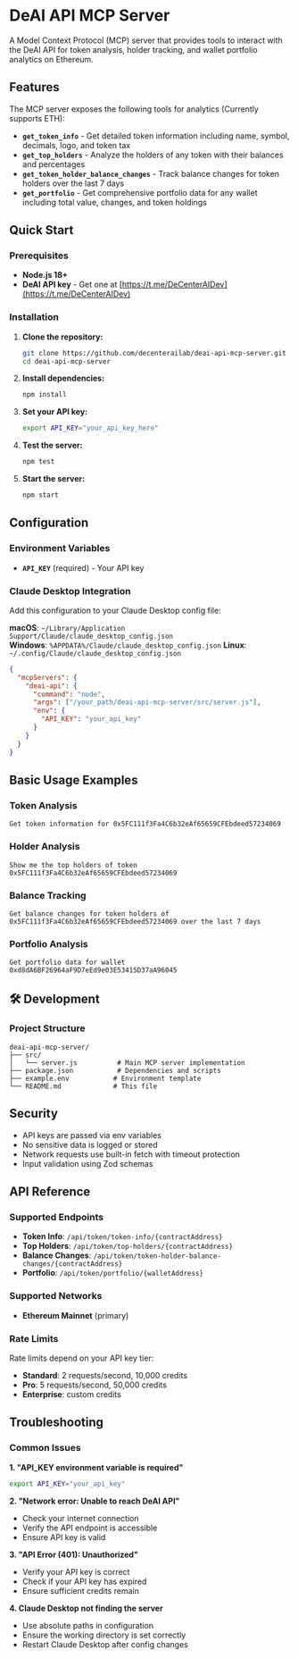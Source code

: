 # DeAI API MCP Server

A Model Context Protocol (MCP) server that provides tools to interact with the DeAI API for token analysis, holder tracking, and wallet portfolio analytics on Ethereum.

## Features

The MCP server exposes the following tools for analytics (Currently supports ETH):

- **`get_token_info`** - Get detailed token information including name, symbol, decimals, logo, and token tax
- **`get_top_holders`** - Analyze the holders of any token with their balances and percentages  
- **`get_token_holder_balance_changes`** - Track balance changes for token holders over the last 7 days
- **`get_portfolio`** - Get comprehensive portfolio data for any wallet including total value, changes, and token holdings

## Quick Start

### Prerequisites

- **Node.js 18+** 
- **DeAI API key** - Get one at [https://t.me/DeCenterAIDev](https://t.me/DeCenterAIDev)

### Installation

1. **Clone the repository:**
   ```bash
   git clone https://github.com/decenterailab/deai-api-mcp-server.git
   cd deai-api-mcp-server
   ```

2. **Install dependencies:**
   ```bash
   npm install
   ```

3. **Set your API key:**
   ```bash
   export API_KEY="your_api_key_here"
   ```

4. **Test the server:**
   ```bash
   npm test
   ```

5. **Start the server:**
   ```bash
   npm start
   ```

## Configuration

### Environment Variables

- **`API_KEY`** (required) - Your API key

### Claude Desktop Integration

Add this configuration to your Claude Desktop config file:

**macOS**: `~/Library/Application Support/Claude/claude_desktop_config.json`  
**Windows**: `%APPDATA%/Claude/claude_desktop_config.json`
**Linux**: `~/.config/Claude/claude_desktop_config.json`

```json
{
  "mcpServers": {
    "deai-api": {
      "command": "node",
      "args": ["/your_path/deai-api-mcp-server/src/server.js"],
      "env": {
        "API_KEY": "your_api_key"
      }
    }
  }
}
```

## Basic Usage Examples

### Token Analysis
```
Get token information for 0x5FC111f3Fa4C6b32eAf65659CFEbdeed57234069
```

### Holder Analysis  
```
Show me the top holders of token 0x5FC111f3Fa4C6b32eAf65659CFEbdeed57234069
```

### Balance Tracking
```
Get balance changes for token holders of 0x5FC111f3Fa4C6b32eAf65659CFEbdeed57234069 over the last 7 days
```

### Portfolio Analysis
```
Get portfolio data for wallet 0xd8dA6BF26964aF9D7eEd9e03E53415D37aA96045
```

## 🛠️ Development

### Project Structure

```
deai-api-mcp-server/
├── src/
│   └── server.js          # Main MCP server implementation
├── package.json           # Dependencies and scripts
├── example.env           # Environment template
└── README.md             # This file
```

## Security

- API keys are passed via env variables
- No sensitive data is logged or stored
- Network requests use built-in fetch with timeout protection
- Input validation using Zod schemas

## API Reference

### Supported Endpoints

- **Token Info**: `/api/token/token-info/{contractAddress}`
- **Top Holders**: `/api/token/top-holders/{contractAddress}`
- **Balance Changes**: `/api/token/token-holder-balance-changes/{contractAddress}`
- **Portfolio**: `/api/token/portfolio/{walletAddress}`

### Supported Networks

- **Ethereum Mainnet** (primary)

### Rate Limits

Rate limits depend on your API key tier:
- **Standard**: 2 requests/second, 10,000 credits
- **Pro**: 5 requests/second, 50,000 credits  
- **Enterprise**: custom credits

## Troubleshooting

### Common Issues

**1. "API_KEY environment variable is required"**
```bash
export API_KEY="your_api_key"
```

**2. "Network error: Unable to reach DeAI API"**
- Check your internet connection
- Verify the API endpoint is accessible
- Ensure API key is valid

**3. "API Error (401): Unauthorized"**
- Verify your API key is correct
- Check if your API key has expired
- Ensure sufficient credits remain

**4. Claude Desktop not finding the server**
- Use absolute paths in configuration
- Ensure the working directory is set correctly
- Restart Claude Desktop after config changes
